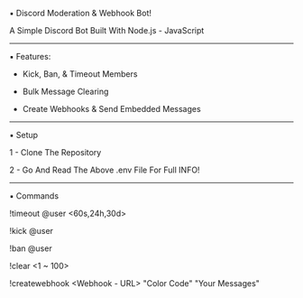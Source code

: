▪︎ Discord Moderation & Webhook Bot!

A Simple Discord Bot Built With Node.js - JavaScript

---

▪︎ Features:

- Kick, Ban, & Timeout Members

- Bulk Message Clearing

- Create Webhooks & Send Embedded Messages

---

▪︎ Setup

1 - Clone The Repository

2 - Go And Read The Above .env File For Full INFO!

---

▪︎ Commands

!timeout @user <60s,24h,30d>

!kick @user

!ban @user

!clear <1 ~ 100>

!createwebhook <Webhook - URL> "Color Code" <Headline> "Your Messages"
